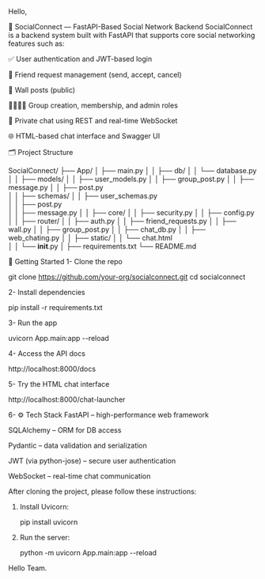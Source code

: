 
Hello,

📘 SocialConnect — FastAPI-Based Social Network Backend
SocialConnect is a backend system built with FastAPI that supports core social networking features such as:

✅ User authentication and JWT-based login

👥 Friend request management (send, accept, cancel)

📃 Wall posts (public)

👨‍👩‍👧‍👦 Group creation, membership, and admin roles

💬 Private chat using REST and real-time WebSocket

🌐 HTML-based chat interface and Swagger UI

🗂️ Project Structure

SocialConnect/
├── App/
│   ├── main.py
│
│   ├── db/
│   │   └── database.py
│
│   ├── models/
│   │   ├── user_models.py
│   │   ├── group_post.py
│   │   ├── message.py
│   │   ├── post.py                
│
│   ├── schemas/
│   │   ├── user_schemas.py        
│   │   ├── post.py                
│   │   ├── message.py
│
│   ├── core/
│   │   ├── security.py
│   │   ├── config.py
│
│   ├── router/
│   │   ├── auth.py
│   │   ├── friend_requests.py
│   │   ├── wall.py
│   │   ├── group_post.py
│   │   ├── chat_db.py
│   │   ├── web_chating.py
│
│   ├── static/
│   │   └── chat.html              
│
│   └── __init__.py
│
├── requirements.txt
└── README.md




🚀 Getting Started
1- Clone the repo


git clone https://github.com/your-org/socialconnect.git
cd socialconnect

2- Install dependencies

pip install -r requirements.txt

3- Run the app

uvicorn App.main:app --reload

4- Access the API docs

http://localhost:8000/docs

5- Try the HTML chat interface

http://localhost:8000/chat-launcher

6- ⚙️ Tech Stack
FastAPI – high-performance web framework

SQLAlchemy – ORM for DB access

Pydantic – data validation and serialization

JWT (via python-jose) – secure user authentication

WebSocket – real-time chat communication


After cloning the project, please follow these instructions:

1. Install Uvicorn:
   
   pip install uvicorn
   
2. Run the server:
   
   python -m uvicorn App.main:app --reload

Hello Team.
